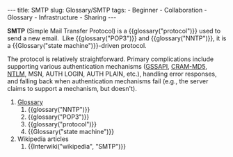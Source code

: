 --- title: SMTP slug: Glossary/SMTP tags: - Beginner - Collaboration - Glossary - Infrastructure - Sharing ---

**SMTP** (Simple Mail Transfer Protocol) is a {{glossary("protocol")}} used to send a new email.  Like {{glossary("POP3")}} and {{glossary("NNTP")}}, it is a {{Glossary("state machine")}}-driven protocol.

The protocol is relatively straightforward. Primary complications include supporting various authentication mechanisms (<a href="https://en.wikipedia.org/wiki/Generic_Security_Services_Application_Program_Interface" class="external">GSSAPI</a>, <a href="https://en.wikipedia.org/wiki/CRAM-MD5" class="external">CRAM-MD5</a>, <a href="https://en.wikipedia.org/wiki/NTLM" class="external">NTLM</a>, MSN, AUTH LOGIN, AUTH PLAIN, etc.), handling error responses, and falling back when authentication mechanisms fail (e.g., the server claims to support a mechanism, but doesn't).

1.  [Glossary](/en-US/docs/Glossary)
    1.  {{glossary("NNTP")}}
    2.  {{glossary("POP3")}}
    3.  {{glossary("protocol")}}
    4.  {{Glossary("state machine")}}
2.  Wikipedia articles
    1.  {{Interwiki("wikipedia", "SMTP")}}
